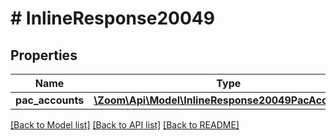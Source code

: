 # # InlineResponse20049

## Properties

Name | Type | Description | Notes
------------ | ------------- | ------------- | -------------
**pac_accounts** | [**\Zoom\Api\Model\InlineResponse20049PacAccounts[]**](InlineResponse20049PacAccounts.md) |  | [optional] 

[[Back to Model list]](../../README.md#documentation-for-models) [[Back to API list]](../../README.md#documentation-for-api-endpoints) [[Back to README]](../../README.md)



